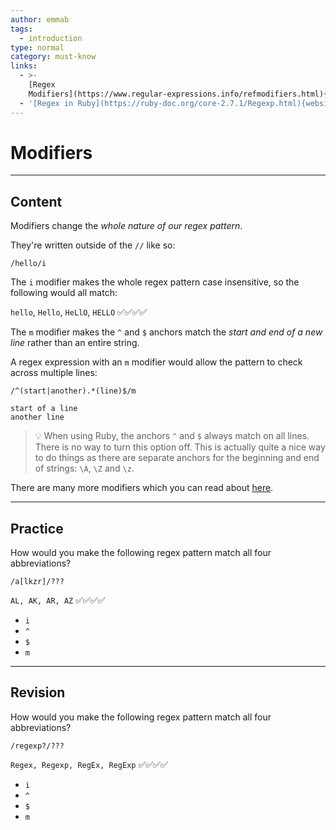 ```yaml
---
author: emmab
tags:
  - introduction
type: normal
category: must-know
links:
  - >-
    [Regex
    Modifiers](https://www.regular-expressions.info/refmodifiers.html){website}
  - '[Regex in Ruby](https://ruby-doc.org/core-2.7.1/Regexp.html){website}'
---
```


# Modifiers


---

## Content

Modifiers change the *whole nature of our regex pattern*. 

They're written outside of the `//` like so:

```plain-text
/hello/i
```

The `i` modifier makes the whole regex pattern case insensitive, so the following would all match:

`hello`, `Hello`, `HeLlO`, `HELLO` ✅✅✅✅

The `m` modifier makes the `^` and `$` anchors match the *start and end of a new line* rather than an entire string.

A regex expression with an `m` modifier would allow the pattern to check across multiple lines:

```plain-text
/^(start|another).*(line)$/m
```

```plain-text
start of a line
another line
```

> 💡 When using Ruby, the anchors `^` and `$` always match on all lines. There is no way to turn this option off. This is actually quite a nice way to do things as there are separate anchors for the beginning and end of strings: `\A`, `\Z` and `\z`.

There are many more modifiers which you can read about [here](https://www.regular-expressions.info/refmodifiers.html).


---

## Practice

How would you make the following regex pattern match all four abbreviations?

```plain-text
/a[lkzr]/???
```

`AL, AK, AR, AZ` ✅✅✅✅

* `i`
* `^`
* `$`
* `m`


---

## Revision

How would you make the following regex pattern match all four abbreviations?

```plain-text
/regexp?/???
```

`Regex, Regexp, RegEx, RegExp` ✅✅✅✅

* `i`
* `^`
* `$`
* `m`

